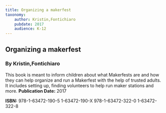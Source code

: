 ```yaml
---
title: Organizing a makerfest
taxonomy:
	author: Kristin,Fontichiaro
	pubdate: 2017
	audience: K-12
---
```

## Organizing a makerfest
### By Kristin,Fontichiaro

This book is meant to inform children about what Makerfests are and how they can help organize and run a Makerfest with the help of trusted adults.  It includes setting up, finding volunteers to help run maker stations and more.
**Publication Date:** 2017

**ISBN:** 978-1-63472-190-5 1-63472-190-X 978-1-63472-322-0 1-63472-322-8